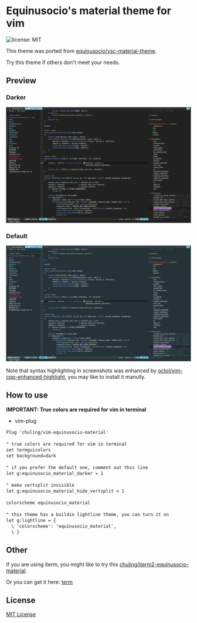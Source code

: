 # Equinusocio's material theme for vim

![license: MIT](https://img.shields.io/badge/license-MIT-A31F34)

This theme was ported from [equinusocio/vsc-material-theme](https://github.com/equinusocio/vsc-material-theme).

Try this theme if others don't meet your needs.

## Preview

### Darker

![](./screenshots/0.png)

### Default

![](./screenshots/1.png)

Note that syntax highlighting in screenshots was enhanced by [octol/vim-cpp-enhanced-highlight](https://github.com/octol/vim-cpp-enhanced-highlight), you may like to install it manully.

## How to use

**IMPORTANT: True colors are required for vim in terminal**

* vim-plug

```vim
Plug 'chuling/vim-equinusocio-material'

" true colors are required for vim in terminal
set termguicolors
set background=dark

" if you prefer the default one, comment out this line
let g:equinusocio_material_darker = 1

" make vertsplit invisible
let g:equinusocio_material_hide_vertsplit = 1

colorscheme equinusocio_material

" this theme has a buildin lightline theme, you can turn it on
let g:lightline = {
  \ 'colorscheme': 'equinusocio_material',
  \ }
```

## Other

If you are using iterm, you might like to try this [chuling/iterm2-equinusocio-material](https://github.com/chuling/iterm2-equinusocio-material).

Or you can get it here: [term](./term)

## License

[MIT License](LICENSE-MIT)
